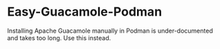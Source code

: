 # Easy-Guacamole-Podman
Installing Apache Guacamole manually in Podman is under-documented and takes too long. Use this instead. 
